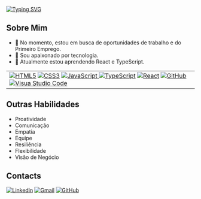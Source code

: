 [![Typing SVG](https://readme-typing-svg.demolab.com?font=Fira+Code&pause=1000&random=false&width=435&lines=Ol%C3%A1%2C+sou+o+Rafael;Desenvolvedor+Front+End;Bem+Vindo+%3A)](https://git.io/typing-svg)

## Sobre Mim

- 🔭 No momento, estou em busca de oportunidades de trabalho e do Primeiro Emprego.
- 🔭 Sou apaixonado por tecnologia.
- 🌱 Atualmente estou aprendendo React e TypeScript.

<p>
<table align="justify">
    <tr>
        <td>
            <a href="https://www.w3schools.com/html/" ><img alt="HTML5" src="https://img.shields.io/badge/html5-%23E34F26.svg?style=for-the-badge&logo=html5&logoColor=white" /></a>
            <a href="https://www.w3schools.com/css/" ><img alt="CSS3" src="https://img.shields.io/badge/css3-%231572B6.svg?style=for-the-badge&logo=css3&logoColor=white" /></a>
            <a href="https://developer.mozilla.org/pt-BR/docs/Web/JavaScript" ><img alt="JavaScript" src="https://img.shields.io/badge/javascript-%23323330.svg?style=for-the-badge&logo=javascript&logoColor=%23F7DF1E" /</a>
          <a href="https://www.typescriptlang.org/" ><img alt="TypeScript" src="https://img.shields.io/badge/typescript-%23007ACC.svg?style=for-the-badge&logo=typescript&logoColor=white" /></a>
        <a href=" https://pt-br.legacy.reactjs.org/"><img alt="React" src="https://img.shields.io/badge/React-blue?style=for-the-badge&logo=React"/></a>
         <a href="https://github.com/" ><img alt="GitHub" src="https://img.shields.io/badge/github-%23121011.svg?style=for-the-badge&logo=github&logoColor=white" /></a>  
          <a href="https://code.visualstudio.com/" ><img alt="Visua Studio Code" src="https://img.shields.io/badge/Visual%20Studio%20Code-0078d7.svg?style=for-the-badge&logo=visual-studio-code&logoColor=white" /></a>
        </td>
    </tr>
       
</table>  
</p>

## Outras Habilidades

- Proatividade
- Comunicação
- Empatia
- Equipe
- Resiliência
- Flexibilidade
- Visão de Negócio

## Contacts


<p align="justify">
    <a href="https://www.linkedin.com/in/rafael-moraes-13ba5b258" ><img alt="Linkedin" src="https://img.shields.io/badge/linkedin-%230077B5.svg?style=for-the-badge&logo=linkedin&logoColor=white" /></a>
    <a href="mailto:rafael1327ff@gmail.com" ><img alt="Gmail" src="https://img.shields.io/badge/Gmail-D14836?style=for-the-badge&logo=gmail&logoColor=white" /></a>  
    <a href="https://github.com/Dev-Rafaael"  ><img alt="GitHub" src="https://img.shields.io/badge/github-%23121011.svg?style=for-the-badge&logo=github&logoColor=white" /></a>

</p>




<!---
Rafael132705/Rafael132705 is a ✨ special ✨ repository because its `README.md` (this file) appears on your GitHub profile.
You can click the Preview link to take a look at your changes.
--->
